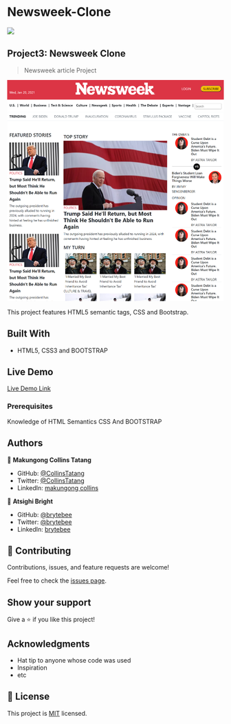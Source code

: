 # Newsweek-Clone
![](https://github.com/CollinsTatang/Newsweek-Clone.git)

## Project3: Newsweek Clone

> Newsweek article Project

![screenshot](assets/Screenshot.PNG)

This project features HTML5 semantic tags, CSS and Bootstrap.

## Built With

- HTML5, CSS3 and BOOTSTRAP

## Live Demo

[Live Demo Link](https://collinstatang.github.io/Newsweek-Clone/)


### Prerequisites

Knowledge of HTML Semantics CSS And BOOTSTRAP


## Authors

👤 **Makungong Collins Tatang**

- GitHub: [@CollinsTatang](https://github.com/CollinsTatang)
- Twitter: [@CollinsTatang](https://twitter.com/CollinsTatang)
- LinkedIn: [makungong collins](https://www.linkedin.com/in/makungong-collins-b43260190/)

👤 **Atsighi Bright**

- GitHub: [@brytebee](https://github.com/brytebee)
- Twitter: [@brytebee](https://twitter.com/brytebee)
- LinkedIn: [brytebee](https://www.linkedin.com/in/brytebee/)

## 🤝 Contributing

Contributions, issues, and feature requests are welcome!

Feel free to check the [issues page](issues/).

## Show your support

Give a ⭐️ if you like this project!

## Acknowledgments

- Hat tip to anyone whose code was used
- Inspiration
- etc

## 📝 License

This project is [MIT](lic.url) licensed.
